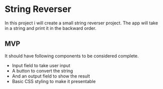 # String Reverser

In this project i will create a small string reverser project. The app will take in a string and print it in the backward order. 

## MVP
It should have following components to be considered complete.

- Input field to take user input
- A button to convert the string
- And an output field to show the result
- Basic CSS styling to make it presentable
